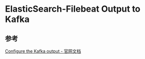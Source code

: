 # ElasticSearch-Filebeat Output to Kafka









## 参考

[Configure the Kafka output - 官网文档](https://www.elastic.co/guide/en/beats/filebeat/current/kafka-output.html)


